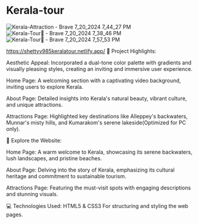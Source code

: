 # Kerala-tour
![Kerala-Attraction - Brave 7_20_2024 7_44_27 PM](https://github.com/user-attachments/assets/7ea49906-218e-48aa-9099-23e5c460bc19)
![Kerala-Tour🌴 - Brave 7_20_2024 7_38_46 PM](https://github.com/user-attachments/assets/db321850-2a19-42ec-8e17-5e3c0eaeabb2)
![Kerala-Tour🌴 - Brave 7_20_2024 7_57_53 PM](https://github.com/user-attachments/assets/4bda2bff-bb47-47af-8420-d858bd1d9b6b)



https://shettyv985keralatour.netlify.app/
🌟 Project Highlights:

Aesthetic Appeal: Incorporated a dual-tone color palette with gradients and visually pleasing styles, creating an inviting and immersive user experience.

Home Page: A welcoming section with a captivating video background, inviting users to explore Kerala.

About Page: Detailed insights into Kerala's natural beauty, vibrant culture, and unique attractions.

Attractions Page: Highlighted key destinations like Alleppey's backwaters, Munnar's misty hills, and Kumarakom's serene lakeside(Optimized for PC only).

🔗 Explore the Website:

Home Page: A warm welcome to Kerala, showcasing its serene backwaters, lush landscapes, and pristine beaches.

About Page: Delving into the story of Kerala, emphasizing its cultural heritage and commitment to sustainable tourism.

Attractions Page: Featuring the must-visit spots with engaging descriptions and stunning visuals.

💻 Technologies Used:
HTML5 & CSS3 For structuring and styling the web pages.
